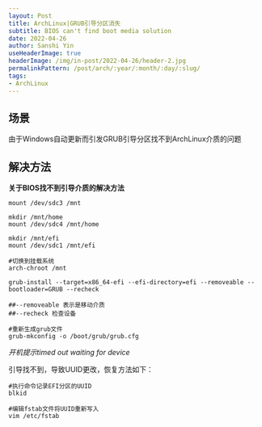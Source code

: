 ```yaml
---
layout: Post
title: ArchLinux|GRUB引导分区消失
subtitle: BIOS can't find boot media solution
date: 2022-04-26
author: Sanshi Yin
useHeaderImage: true
headerImage: /img/in-post/2022-04-26/header-2.jpg
permalinkPattern: /post/arch/:year/:month/:day/:slug/
tags:
- ArchLinux
---
```

## 场景

由于Windows自动更新而引发GRUB引导分区找不到ArchLinux介质的问题

## 解决方法

**关于BIOS找不到引导介质的解决方法**

```shell
mount /dev/sdc3 /mnt

mkdir /mnt/home
mount /dev/sdc4 /mnt/home

mkdir /mnt/efi
mount /dev/sdc1 /mnt/efi

#切换到挂载系统
arch-chroot /mnt

grub-install --target=x86_64-efi --efi-directory=efi --removeable --bootloader=GRUB --recheck

##--removeable 表示是移动介质
##--recheck 检查设备

#重新生成grub文件
grub-mkconfig -o /boot/grub/grub.cfg
```

*开机提示timed out waiting for device*


引导找不到，导致UUID更改，恢复方法如下：
```shell
#执行命令记录EFI分区的UUID
blkid

#编辑fstab文件将UUID重新写入
vim /etc/fstab
```